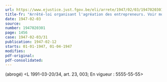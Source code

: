 ```yaml
---
url: https://www.ejustice.just.fgov.be/eli/arrete/1947/02/03/1947020301/justel
title-fr: "Arrêté-loi organisant l'agréation des entrepreneurs. Voir modification(s)"
date: 1947-02-03
source:
number: 1947020301
page: 1456
case: 1947-02-03/31
publication: 1947-02-12
starts: 01-01-1947, 01-04-1947
modifies:
pdf-original:
pdf-consolidated:
---
```


(abrogé) <L 1991-03-20/34, art. 23, 003;  En vigueur :  5555-55-55>
